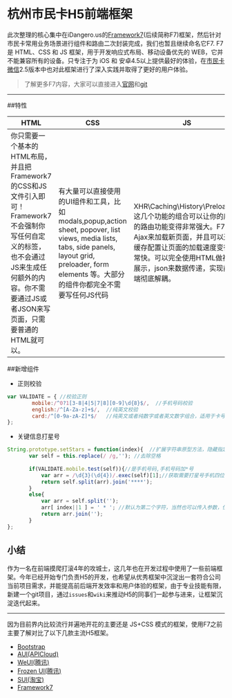 # 杭州市民卡H5前端框架

此次整理的核心集中在iDangero.us的[Framework7](http://framework7.taobao.org/docs/)(后续简称F7)框架，然后针对市民卡常用业务场景进行组件和路由二次封装完成，我们也暂且继续命名它F7.
F7是 HTML、CSS 和 JS 框架，用于开发响应式布局、移动设备优先的 WEB，它并不能兼容所有的设备。只专注于为 iOS 和 安卓4.5以上提供最好的体验，在[市民卡微信](http://weixin.96225.com/weixin/hzt/front "非微信端不支持openId绑定相关业务")2.5版本中也对此框架进行了深入实践并取得了更好的用户体验。
>了解更多F7内容，大家可以直接进入[官网](http://framework7.taobao.org/docs/)和[git](https://github.com/nolimits4web/Framework7)

***

##特性

| HTML | CSS  | JS |
| ------------ | ------------ | ------------ |
|你只需要一个基本的HTML布局，并且把Framework7的CSS和JS文件引入即可！Framework7不会强制你写任何自定义的标签，也不会通过JS来生成任何额外的内容。你不需要通过JS或者JSON来写页面，只需要普通的HTML就可以。      | 有大量可以直接使用的UI组件和工具，比如modals,popup,action sheet, popover, list views, media lists, tabs, side panels, layout grid, preloader, form elements 等。大部分的组件你都完全不需要写任何JS代码 |XHR\Caching\History\Preloading这几个功能的组合可以让你的应用的路由功能变得非常强大。F7通过Ajax来加载新页面，并且可以通过缓存配置让页面的加载速度变得非常快。可以完全使用HTML做视图展示，json来数据传递，实现前后端彻底解耦。 |

##新增组件
* 正则校验  
```javascript
var VALIDATE = { //校验正则
		mobile:/^0?1[3-8|4|5|7|8][0-9]\d{8}$/,  //手机号码校验
		english:/^[A-Za-z]+$/,  //纯英文校验
		card:/^[0-9a-zA-Z]*$/   //纯英文或者纯数字或者英文数字组合，适用于卡号校验
};
```
* 关键信息打星号
```javascript
String.prototype.setStars = function(index){  //扩展字符串原型方法，隐藏指定字符为*号，默认第二位，适用于不宜显示全部字段的场景
	   var self = this.replace(/ /g,''); //去除空格
	   
	   if(VALIDATE.mobile.test(self)){//是手机号码,手机号码加*号
		   var arr = /\d{3}(\d{4})/.exec(self)[1];//获取需要打星号手机四位字段
		   return self.split(arr).join('****');
	   }
	   else{
		   var arr = self.split('');
		   arr[ index||1 ] = ' * '; //默认为第二个字符，当然也可以传入参数，位数从0开始计算
		   return arr.join('');	   
	   }
};
```

## 小结 
作为一名在前端摸爬打滚4年的攻城士，这几年也在开发过程中使用了一些前端框架。今年已经开始专门负责H5的开发，也希望从优秀框架中沉淀出一套符合公司当前项目需求，并能提高前后端开发效率和用户体验的框架，由于专业技能有限，新建一个git项目，通过`issues`和`wiki`来推动H5的同事们一起参与进来，让框架沉淀迭代起来。

***

因为目前界内比较流行并遍地开花的主要还是 JS+CSS 模式的框架，使用F7之前主要了解对比了以下几款主流H5框架。

* [Bootstrap](https://github.com/twbs/bootstrap/)
* [AUI(APICloud)](https://github.com/liulangnan/aui)
* [WeUI(腾讯)](https://github.com/weui/weui)
* [Frozen UI(腾讯)](https://github.com/frozenui/frozenui)
* [SUI(淘宝)](https://github.com/sdc-alibaba/sui)
* [Framework7](https://github.com/nolimits4web/Framework7)
